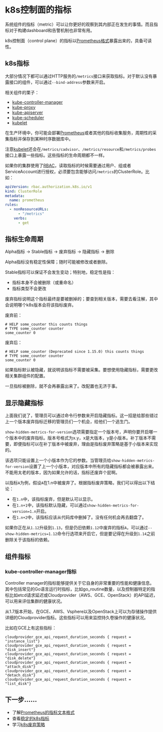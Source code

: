 # k8s控制面的指标

系统组件的指标（metric）可以让你更好的观察到其内部正在发生的事情。而且指标对于构建dashboard和告警机制也非常有用。

k8s控制面（control plane）的指标以[Prometheus格式](https://prometheus.io/docs/instrumenting/exposition_formats/)暴露出来的，具备可读性。

## k8s指标

大部分情况下都可以通过HTTP服务的`/metrics`接口来获取指标。对于默认没有暴露接口的组件，可以通过`--bind-address`参数来开启。

相关组件的栗子：

- [kube-controller-manager](https://v1-18.docs.kubernetes.io/docs/reference/command-line-tools-reference/kube-controller-manager/)
- [kube-proxy](https://v1-18.docs.kubernetes.io/docs/reference/command-line-tools-reference/kube-proxy/)
- [kube-apiserver](../概要/Kubernetes组成.md#kube-apiserver)
- [kube-scheduler](https://v1-18.docs.kubernetes.io/docs/reference/command-line-tools-reference/kube-scheduler/)
- [kubelet](https://v1-18.docs.kubernetes.io/docs/reference/command-line-tools-reference/kubelet/)

在生产环境中，你可能会部署[Prometheus](https://prometheus.io/)或者其他的指标收集服务，周期性的采集指标并保存到某种时序数据库中。

注意[kubelet](https://v1-18.docs.kubernetes.io/docs/reference/command-line-tools-reference/kubelet/)还会在`/metrics/cadvisor`、`/metrics/resource`和`/metrics/probes`接口上暴露一些指标。这些指标的生命周期都不一样。

如果你的集群使用了[RBAC](https://v1-18.docs.kubernetes.io/docs/reference/access-authn-authz/rbac/)，读取指标的时候需要通过用户、组或者ServiceAccount进行授权，必须要包含能够访问`/metrics`的ClusterRole。比如：

```yaml
apiVersion: rbac.authorization.k8s.io/v1
kind: ClusterRole
metadata:
  name: prometheus
rules:
  - nonResourceURLs:
      - "/metrics"
    verbs:
      - get
```

## 指标生命周期

Alpha指标 → Stable指标 → 废弃指标 → 隐藏指标 → 删除

Alpha指标没有稳定性保障；随时可能被修改或者删除。

Stable指标可以保证不会发生变动；特别地，稳定性是指：

- 指标本身不会被删除（或重命名）
- 指标类型不会更改

废弃指标说明这个指标最终是要被删掉的；要查到相关版本，需要去看注解，其中会说明哪个k8s版本会将该指标废弃。

废弃前：

```text
# HELP some_counter this counts things
# TYPE some_counter counter
some_counter 0
```

废弃后：

```text
# HELP some_counter (Deprecated since 1.15.0) this counts things
# TYPE some_counter counter
some_counter 0
```

如果指标默认被隐藏，就说明该指标不需要被采集。要想使用隐藏指标，需要更改相关集群组件的配置。

一旦指标被删除，就不会再暴露出来了。改配置也无济于事。

## 显示隐藏指标

上面我们说了，管理员可以通过命令行参数来开启隐藏指标。这一招是给那些错过上一个版本废弃指标迁移的管理员们一个机会，给他们一个逃生门。

`show-hidden-metrics-for-version`选项需要指定一个版本号，声明你要开启哪一个版本中的废弃指标。版本号格式为x.y，x是大版本，y是小版本。补丁版本不需要，即便指标可以在补丁版本中被废弃，理由是指标废弃策略是基于小版本来实现的。

该选项只能设置上一个小版本作为它的参数。当管理员给`show-hidden-metrics-for-version`设置了上一个小版本，对应版本中所有的隐藏指标都会被暴露出来。不能用太老的版本，因为如果允许的话，指标还废弃个屁啊。

以指标`A`为例，假设`A`在1.n中被废弃了。根据指标废弃策略，我们可以得出以下结论：

- 在`1.n`中，该指标废弃，但是默认可以显示。
- 在`1.n+1`中，该指标默认隐藏，可以通过`show-hidden-metrics-for-version=1.n`开启。
- 在`1.n+2`中，该指标应该从代码库中删掉了。没有任何机会再去翻盘了。

如果你正在从`1.12`升级到`1.13`，但是仍旧依赖`1.12`中废弃的指标`A`，可以通过`--show-hidden-metrics=1.12`命令行选项来开启它，但是要记得在升级到`1.14`之前删除关于该指标的依赖。

## 组件指标

### kube-controller-manager指标

Controller manager的指标能够提供关于它自身的非常重要的性能和健康信息。其中包括常见的Go语言运行时指标，比如go_routine数量，以及控制器特定的指标比如etcd请求延迟或Cloudprovider（AWS、GCE、OpenStack）的API延迟，可以用来评估集群的健康状况。

从1.7版本开始，在GCE、AWS、Vsphere以及OpenStack上可以为存储操作提供详细的Cloudprovider指标。这些指标可以用来监控持久卷操作的健康状况。

比如在GCE上有这些指标：

```text
cloudprovider_gce_api_request_duration_seconds { request = "instance_list"}
cloudprovider_gce_api_request_duration_seconds { request = "disk_insert"}
cloudprovider_gce_api_request_duration_seconds { request = "disk_delete"}
cloudprovider_gce_api_request_duration_seconds { request = "attach_disk"}
cloudprovider_gce_api_request_duration_seconds { request = "detach_disk"}
cloudprovider_gce_api_request_duration_seconds { request = "list_disk"}
```

## 下一步……

- 了解[Prometheus的指标文本格式](https://github.com/prometheus/docs/blob/master/content/docs/instrumenting/exposition_formats.md#text-based-format)
- 查看[稳定的k8s指标](https://github.com/kubernetes/kubernetes/blob/master/test/instrumentation/testdata/stable-metrics-list.yaml)
- 学习[k8s废弃策略](https://v1-18.docs.kubernetes.io/docs/reference/using-api/deprecation-policy/#deprecating-a-feature-or-behavior)